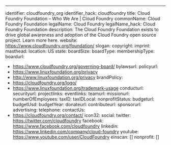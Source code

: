---
identifier: cloudfoundry_org
identifier_hack: cloudfoundry
title: Cloud Foundry Foundation – Who We Are | Cloud Foundry
commonName: Cloud Foundry Foundation
legalName: Cloud Foundry
legalName_hack: Cloud Foundry Foundation
description: The Cloud Foundry Foundation exists to drive global awareness and adoption
  of the Cloud Foundry open source project. Learn more here.
website: https://www.cloudfoundry.org/foundation/
slogan:
copyright:
imprint:
masthead:
location: US
state:
boardSize:
boardType:
membershipType:
boardurl:
- https://www.cloudfoundry.org/governing-board/
bylawsurl:
policyurl:
- https://www.linuxfoundation.org/privacy
- http://www.linuxfoundation.org/privacy
brandPolicy:
- https://cloudfoundry.org/logo/
- https://www.linuxfoundation.org/trademark-usage
conducturl:
securityurl:
projectlinks:
eventlinks:
teamurl:
missionurl:
numberOfEmployees:
taxID:
taxIDLocal:
nonprofitStatus:
budgeturl:
budgetUsd:
budgetYear:
donateurl:
contributeurl:
sponsorurl:
advertising:
telephone:
contactUs:
- https://cloudfoundry.org/contact/
icon32:
social:
  twitter: https://twitter.com/cloudfoundry
  facebook: https://www.facebook.com/cloudfoundry
  linkedin: https://www.linkedin.com/company/cloud-foundry
  youtube: https://www.youtube.com/user/CloudFoundry
einscan: []
nonprofit: []
